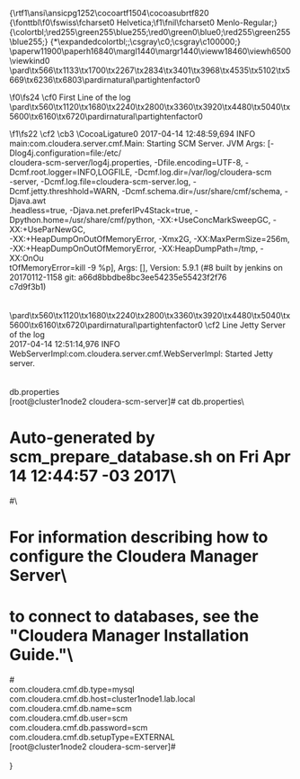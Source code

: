 {\rtf1\ansi\ansicpg1252\cocoartf1504\cocoasubrtf820
{\fonttbl\f0\fswiss\fcharset0 Helvetica;\f1\fnil\fcharset0 Menlo-Regular;}
{\colortbl;\red255\green255\blue255;\red0\green0\blue0;\red255\green255\blue255;}
{\*\expandedcolortbl;;\csgray\c0;\csgray\c100000;}
\paperw11900\paperh16840\margl1440\margr1440\vieww18460\viewh6500\viewkind0
\pard\tx566\tx1133\tx1700\tx2267\tx2834\tx3401\tx3968\tx4535\tx5102\tx5669\tx6236\tx6803\pardirnatural\partightenfactor0

\f0\fs24 \cf0 First Line of the log\
\pard\tx560\tx1120\tx1680\tx2240\tx2800\tx3360\tx3920\tx4480\tx5040\tx5600\tx6160\tx6720\pardirnatural\partightenfactor0

\f1\fs22 \cf2 \cb3 \CocoaLigature0 2017-04-14 12:48:59,694 INFO main:com.cloudera.server.cmf.Main: Starting SCM Server. JVM Args: [-Dlog4j.configuration=file:/etc/\
cloudera-scm-server/log4j.properties, -Dfile.encoding=UTF-8, -Dcmf.root.logger=INFO,LOGFILE, -Dcmf.log.dir=/var/log/cloudera-scm\
-server, -Dcmf.log.file=cloudera-scm-server.log, -Dcmf.jetty.threshhold=WARN, -Dcmf.schema.dir=/usr/share/cmf/schema, -Djava.awt\
.headless=true, -Djava.net.preferIPv4Stack=true, -Dpython.home=/usr/share/cmf/python, -XX:+UseConcMarkSweepGC, -XX:+UseParNewGC,\
 -XX:+HeapDumpOnOutOfMemoryError, -Xmx2G, -XX:MaxPermSize=256m, -XX:+HeapDumpOnOutOfMemoryError, -XX:HeapDumpPath=/tmp, -XX:OnOu\
tOfMemoryError=kill -9 %p], Args: [], Version: 5.9.1 (#8 built by jenkins on 20170112-1158 git: a66d8bbdbe8bc3ee54235e55423f2f76\
c7d9f3b1)\
\
\
\pard\tx560\tx1120\tx1680\tx2240\tx2800\tx3360\tx3920\tx4480\tx5040\tx5600\tx6160\tx6720\pardirnatural\partightenfactor0
\cf2 Line Jetty Server of the log\
2017-04-14 12:51:14,976 INFO WebServerImpl:com.cloudera.server.cmf.WebServerImpl: Started Jetty server.\
\
\
db.properties\
[root@cluster1node2 cloudera-scm-server]# cat db.properties\
# Auto-generated by scm_prepare_database.sh on Fri Apr 14 12:44:57 -03 2017\
#\
# For information describing how to configure the Cloudera Manager Server\
# to connect to databases, see the "Cloudera Manager Installation Guide."\
#\
com.cloudera.cmf.db.type=mysql\
com.cloudera.cmf.db.host=cluster1node1.lab.local\
com.cloudera.cmf.db.name=scm\
com.cloudera.cmf.db.user=scm\
com.cloudera.cmf.db.password=scm\
com.cloudera.cmf.db.setupType=EXTERNAL\
[root@cluster1node2 cloudera-scm-server]# \
\
}